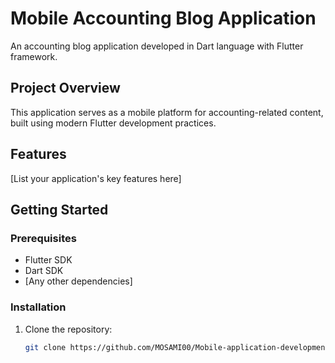 # Mobile Accounting Blog Application

An accounting blog application developed in Dart language with Flutter framework.

## Project Overview

This application serves as a mobile platform for accounting-related content, built using modern Flutter development practices.

## Features

[List your application's key features here]

## Getting Started

### Prerequisites
- Flutter SDK
- Dart SDK
- [Any other dependencies]

### Installation
1. Clone the repository:
   ```bash
   git clone https://github.com/MOSAMI00/Mobile-application-development.git
